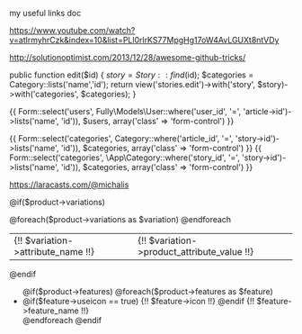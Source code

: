 my useful links doc




https://www.youtube.com/watch?v=atlrmyhrCzk&index=10&list=PLl0rlrKS77MpgHg17oW4AvLGUXt8ntVDy





http://solutionoptimist.com/2013/12/28/awesome-github-tricks/


public function edit($id)
    {
        $story = Story::find($id);
        $categories = Category::lists('name','id');
        return view('stories.edit')->with('story', $story)->with('categories', $categories);
    }



{{ Form::select('users', Fully\Models\User::where('user_id', '=', 'article->id')->lists('name', 'id')), $users, array('class' => 'form-control') }}




{{ Form::select('categories', Category::where('article_id', '=', 'story->id')->lists('name', 'id')), $categories, array('class' => 'form-control') }}
{{ Form::select('categories', \App\Category::where('story_id', '=', 'story->id')->lists('name', 'id')), $categories, array('class' => 'form-control') }}


https://laracasts.com/@michalis


@if($product->variations)
<div class="tab-content clearfix" id="tabs-2">
 <table class="table table-striped table-bordered">
        <tbody>
        @foreach($product->variations as $variation)
            <tr>
                <td>{!! $variation->attribute_name !!}</td>
                <td>{!! $variation->product_attribute_value !!}</td>
            </tr>
        @endforeach
        </tbody>
    </table>
</div>
@endif

<ul class="iconlist ">
@if($product->features)
    @foreach($product->features as $feature)
        <li>
        @if($feature->useicon == true)
        {!! $feature->icon !!}
        @endif
        {!! $feature->feature_name !!}
        </li>
    @endforeach
@endif
</ul>